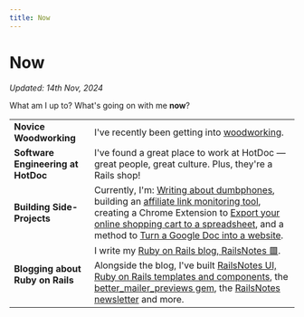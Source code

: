 ```yaml
---
title: Now
---
```


# Now

_Updated: 14th Nov, 2024_

What am I up to? What's going on with me **now**?

|                                    |                                                                                                                                                                                                                                                                                                                                                                    |
| ---------------------------------- | ------------------------------------------------------------------------------------------------------------------------------------------------------------------------------------------------------------------------------------------------------------------------------------------------------------------------------------------------------------------ |
| **Novice Woodworking**             | I've recently been getting into [woodworking](/woodworking.html).                                                                                                                                                                                                                                                                                                  |
| **Software Engineering at HotDoc** | I've found a great place to work at HotDoc — great people, great culture. Plus, they're a Rails shop!                                                                                                                                                                                                                                                              |
| **Building Side-Projects**         | Currently, I'm: [Writing about dumbphones](https://dumbph.com), building an [affiliate link monitoring tool](https://affimon.com), creating a Chrome Extension to [Export your online shopping cart to a spreadsheet](https://cartexporter.com), and a method to [Turn a Google Doc into a website](https://voltdocs.com).                                         |
| **Blogging about Ruby on Rails**   | I write my [Ruby on Rails blog, RailsNotes 🟥](https://railsnotes.xyz). Alongside the blog, I've built [RailsNotes UI, Ruby on Rails templates and components](https://railsnotesui.xyz), the [better_mailer_previews gem](https://github.com/harrison-broadbent/better_mailer_previews), the [RailsNotes newsletter](https://railsnotes.xyz/newsletter) and more. |
